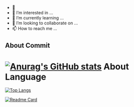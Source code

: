 - 👋 
- 👀 I’m interested in ...
- 🌱 I’m currently learning ...
- 💞️ I’m looking to collaborate on ...
- 📫 How to reach me ...

<!---
xiaoZ-zhao/xiaoZ-zhao is a ✨ special ✨ repository because its `README.md` (this file) appears on your GitHub profile.
You can click the Preview link to take a look at your changes.
--->
About Commit
-----
[![Anurag's GitHub stats](https://github-readme-stats.vercel.app/api?username=xiaoZ-zhao&count_private=true&show_icons=true&theme=vue&custom_title=xiaozhao's-Commit)](https://github.com/anuraghazra/github-readme-stats)
About Language
=============
[![Top Langs](https://github-readme-stats.vercel.app/api/top-langs/?username=xiaoZ-zhao&custom_title=xiaozhao's-Language)](https://github.com/anuraghazra/github-readme-stats)

[![Readme Card](https://github-readme-stats.vercel.app/api/pin/?username=xiaoZ-zhao&repo=hello-world)](https://github.com/anuraghazra/github-readme-stats)


